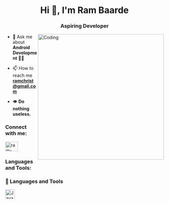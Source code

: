 <h1 align="center">Hi 👋, I'm Ram Baarde</h1>
<h3 align="center">Aspiring Developer</h3>
<img align="right" alt="Coding" width="400" src="https://cdna.artstation.com/p/assets/images/images/064/331/576/original/yagiz-durkaya-capybara2.gif?1687693682">


- 💬 Ask me about **Android Development** 👨‍💻

- 📫 How to reach me **ramchrist@gmail.com**

- 👁 **Do nothing useless.**

<h3 align="left">Connect with me:</h3>
<p align="left">
<a href="https://linkedin.com/in/ram-christopher-baarde-b1b531289" target="blank"><img align="center" src="https://raw.githubusercontent.com/rahuldkjain/github-profile-readme-generator/master/src/images/icons/Social/linked-in-alt.svg" alt="ram-christopher-baarde-b1b531289" height="30" width="40" /></a>
</p>

<h3 align="left">Languages and Tools:</h3>

### 🧰 Languages and Tools

<img align="left" alt="Java" width="30px" style="padding-right:10px;" src="https://cdn.jsdelivr.net/gh/devicons/devicon/icons/androidstudio/androidstudio-original.svg"/>

<br />


